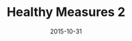 ---
title: Healthy Measures 2
articlename: >-
  Stages of Change and Patient Activation Measure Scores in the Context of Incentive-Based Health Interventions
date: 2015-10-31
summary: >-
  To determine if two widely used behavioral change measures-Stages of Change (SoC) and Patient Activation Measure (PAM)-correlate with each other, are affected by financial incentives, or predict positive outcomes in the context of incentive-based health interventions.
authors: >-
  Becker NV, Asch DA, Kullgren JT, Bellamy SL, Sen AP, Volpp KG.
source: 'https://www.ncbi.nlm.nih.gov/pubmed/26517587'
---